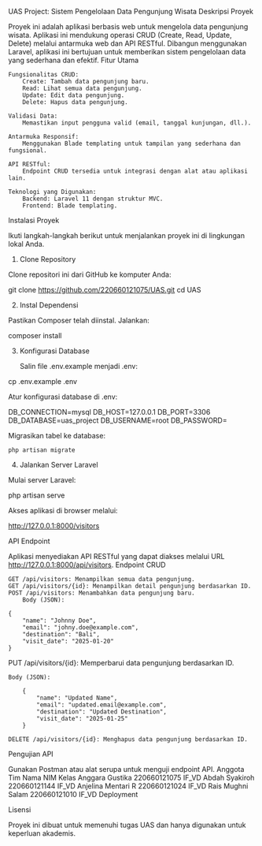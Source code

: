 UAS Project: Sistem Pengelolaan Data Pengunjung Wisata
Deskripsi Proyek

Proyek ini adalah aplikasi berbasis web untuk mengelola data pengunjung wisata. Aplikasi ini mendukung operasi CRUD (Create, Read, Update, Delete) melalui antarmuka web dan API RESTful. Dibangun menggunakan Laravel, aplikasi ini bertujuan untuk memberikan sistem pengelolaan data yang sederhana dan efektif.
Fitur Utama

    Fungsionalitas CRUD:
        Create: Tambah data pengunjung baru.
        Read: Lihat semua data pengunjung.
        Update: Edit data pengunjung.
        Delete: Hapus data pengunjung.

    Validasi Data:
        Memastikan input pengguna valid (email, tanggal kunjungan, dll.).

    Antarmuka Responsif:
        Menggunakan Blade templating untuk tampilan yang sederhana dan fungsional.

    API RESTful:
        Endpoint CRUD tersedia untuk integrasi dengan alat atau aplikasi lain.

    Teknologi yang Digunakan:
        Backend: Laravel 11 dengan struktur MVC.
        Frontend: Blade templating.

Instalasi Proyek

Ikuti langkah-langkah berikut untuk menjalankan proyek ini di lingkungan lokal Anda.
1. Clone Repository

Clone repositori ini dari GitHub ke komputer Anda:

git clone https://github.com/220660121075/UAS.git
cd UAS

2. Instal Dependensi

Pastikan Composer telah diinstal. Jalankan:

composer install

3. Konfigurasi Database

    Salin file .env.example menjadi .env:

cp .env.example .env

Atur konfigurasi database di .env:

DB_CONNECTION=mysql
DB_HOST=127.0.0.1
DB_PORT=3306
DB_DATABASE=uas_project
DB_USERNAME=root
DB_PASSWORD=

Migrasikan tabel ke database:

    php artisan migrate

4. Jalankan Server Laravel

Mulai server Laravel:

php artisan serve

Akses aplikasi di browser melalui:

http://127.0.0.1:8000/visitors

API Endpoint

Aplikasi menyediakan API RESTful yang dapat diakses melalui URL http://127.0.0.1:8000/api/visitors.
Endpoint CRUD

    GET /api/visitors: Menampilkan semua data pengunjung.
    GET /api/visitors/{id}: Menampilkan detail pengunjung berdasarkan ID.
    POST /api/visitors: Menambahkan data pengunjung baru.
        Body (JSON):

    {
        "name": "Johnny Doe",
        "email": "johny.doe@example.com",
        "destination": "Bali",
        "visit_date": "2025-01-20"
    }

PUT /api/visitors/{id}: Memperbarui data pengunjung berdasarkan ID.

    Body (JSON):

        {
            "name": "Updated Name",
            "email": "updated.email@example.com",
            "destination": "Updated Destination",
            "visit_date": "2025-01-25"
        }

    DELETE /api/visitors/{id}: Menghapus data pengunjung berdasarkan ID.

Pengujian API

Gunakan Postman atau alat serupa untuk menguji endpoint API.
Anggota Tim
Nama	NIM	Kelas
Anggara Gustika	220660121075	IF_VD
Abdah Syakiroh	220660121144	IF_VD
Anjelina Mentari R	220660121024	IF_VD
Rais Mughni Salam	220660121010	IF_VD
Deployment

Lisensi

Proyek ini dibuat untuk memenuhi tugas UAS dan hanya digunakan untuk keperluan akademis.
